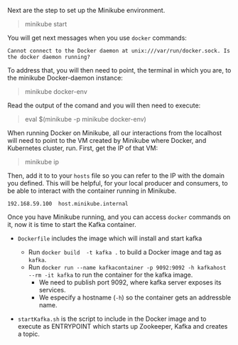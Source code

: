 Next are the step to set up the Minikube environment.
 > minikube start

You will get next messages when you use `docker` commands:
 
 `Cannot connect to the Docker daemon at unix:///var/run/docker.sock. Is the docker daemon running?`

To address that, you will then need to point, the terminal in which you are, to the minikube Docker-daemon instance:
 > minikube docker-env

Read the output of the comand and you will then need to execute:
 > eval $(minikube -p minikube docker-env)

When running Docker on Minikube, all our interactions from the localhost will need to point to the VM created
by Minikube where Docker, and Kubernetes cluster, run.
First, get the IP of that VM:
> minikube ip

Then, add it to to your `hosts` file so you can refer to the IP with the domain you defined. This will be helpful, 
for your local producer and consumers, to be able to interact with the container running in Minikube.

`192.168.59.100  host.minikube.internal`

Once you have Minikube running, and you can access `docker` commands on it, now it is time to start the Kafka container.

- `Dockerfile` includes the image which will install and start kafka
  - Run `docker build  -t kafka .` to build a Docker image and tag as `kafka`.
  - Run `docker run --name kafkacontainer -p 9092:9092 -h kafkahost --rm -it kafka` to run the container for the kafka image.
    - We need to publish port 9092, where kafka server exposes its services.
    - We especify a hostname (`-h`) so the container gets an addressble name.


- `startKafka.sh` is the script to include in the Docker image and to execute as ENTRYPOINT which starts up Zookeeper, Kafka and creates a topic.


